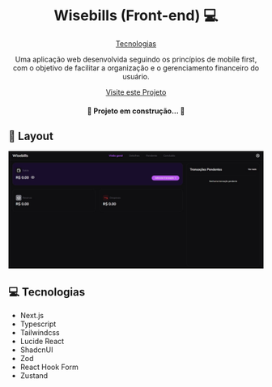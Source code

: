 <h1 align="center" style="font-weight: bold;">Wisebills (Front-end) 💻</h1>

<p align="center">
 <a href="#tech">Tecnologias</a>
</p>

<p align="center">
    Uma aplicação web desenvolvida seguindo os princípios de mobile first, com o objetivo de facilitar a organização e o gerenciamento financeiro do usuário.
</p>

<p align="center">
     <a href="https://wisebills-coral.vercel.app/" target="_blank">Visite este Projeto</a>
</p>

<h4 align="center">🚧 Projeto em construção...  🚧</h4>

<h2 id="layout">🎨 Layout</h2>

<img src="./public/wisebills.png">


<h2 id="tech">💻 Tecnologias</h2>

- Next.js
- Typescript
- Tailwindcss
- Lucide React
- ShadcnUI
- Zod
- React Hook Form
- Zustand